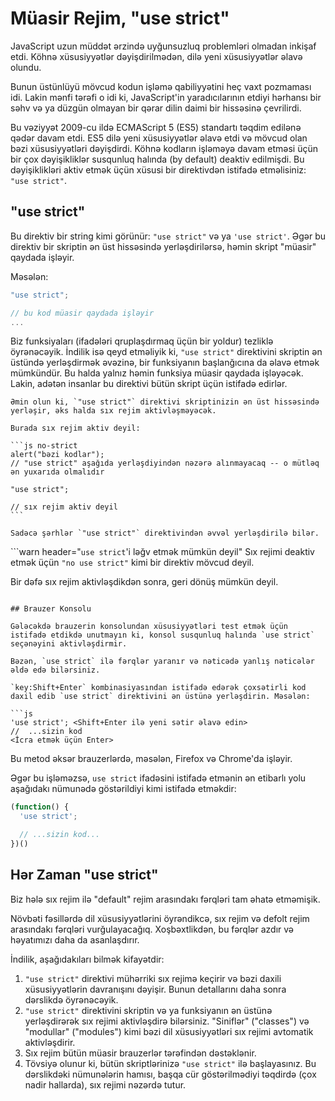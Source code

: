 # Müasir Rejim, "use strict"

JavaScript uzun müddət ərzində uyğunsuzluq problemləri olmadan inkişaf etdi. Köhnə xüsusiyyətlər dəyişdirilmədən, dilə yeni xüsusiyyətlər əlavə olundu.

Bunun üstünlüyü mövcud kodun işləmə qabiliyyətini heç vaxt pozmaması idi. Lakin mənfi tərəfi o idi ki, JavaScript'in yaradıcılarının etdiyi hərhansı bir səhv və ya düzgün olmayan bir qərar dilin daimi bir hissəsinə çevrilirdi.

Bu vəziyyət 2009-cu ildə ECMAScript 5 (ES5) standartı təqdim edilənə qədər davam etdi. ES5 dilə yeni xüsusiyyətlər əlavə etdi və mövcud olan bəzi xüsusiyyətləri dəyişdirdi. Köhnə kodların işləməyə davam etməsi üçün bir çox dəyişikliklər susqunluq halında (by default) deaktiv edilmişdi. Bu dəyişiklikləri aktiv etmək üçün xüsusi bir direktivdən istifadə etməlisiniz: `"use strict"`.

## "use strict"

Bu direktiv bir string kimi görünür: `"use strict"` və ya `'use strict'`. Əgər bu direktiv bir skriptin ən üst hissəsində yerləşdirilərsə, həmin skript "müasir" qaydada işləyir.

Məsələn:

```js
"use strict";

// bu kod müasir qaydada işləyir
...
```

Biz funksiyaları (ifadələri qruplaşdırmaq üçün bir yoldur) tezliklə öyrənəcəyik. İndilik isə qeyd etməliyik ki, `"use strict"` direktivini skriptin ən üstündə yerləşdirmək əvəzinə, bir funksiyanın başlanğıcına da əlavə etmək mümkündür. Bu halda yalnız həmin funksiya müasir qaydada işləyəcək. Lakin, adətən insanlar bu direktivi bütün skript üçün istifadə edirlər.

````warn header="\"use strict\" direktivinin ən üstdə olduğundan əmin olun"
Əmin olun ki, `"use strict"` direktivi skriptinizin ən üst hissəsində yerləşir, əks halda sıx rejim aktivləşməyəcək.

Burada sıx rejim aktiv deyil:

```js no-strict
alert("bəzi kodlar");
// "use strict" aşağıda yerləşdiyindən nəzərə alınmayacaq -- o mütləq ən yuxarıda olmalıdır

"use strict";

// sıx rejim aktiv deyil
```

Sadəcə şərhlər `"use strict"` direktivindən əvvəl yerləşdirilə bilər.
````

```warn header="`use strict`'i ləğv etmək mümkün deyil"
Sıx rejimi deaktiv etmək üçün `"no use strict"` kimi bir direktiv mövcud deyil.

Bir dəfə sıx rejim aktivləşdikdən sonra, geri dönüş mümkün deyil.
```

## Brauzer Konsolu

Gələcəkdə brauzerin konsolundan xüsusiyyətləri test etmək üçün istifadə etdikdə unutmayın ki, konsol susqunluq halında `use strict` seçənəyini aktivləşdirmir.

Bəzən, `use strict` ilə fərqlər yaranır və nəticədə yanlış nəticələr əldə edə bilərsiniz.

`key:Shift+Enter` kombinasiyasından istifadə edərək çoxsətirli kod daxil edib `use strict` direktivini ən üstünə yerləşdirin. Məsələn:

```js
'use strict'; <Shift+Enter ilə yeni sətir əlavə edin>
//  ...sizin kod
<İcra etmək üçün Enter>
```

Bu metod əksər brauzerlərdə, məsələn, Firefox və Chrome'da işləyir.

Əgər bu işləməzsə, `use strict` ifadəsini istifadə etmənin ən etibarlı yolu aşağıdakı nümunədə göstərildiyi kimi istifadə etməkdir:

```js
(function() {
  'use strict';

  // ...sizin kod...
})()
```

## Hər Zaman "use strict"

Biz hələ sıx rejim ilə "default" rejim arasındakı fərqləri tam əhatə etməmişik.

Növbəti fəsillərdə dil xüsusiyyətlərini öyrəndikcə, sıx rejim və defolt rejim arasındakı fərqləri vurğulayacağıq. Xoşbəxtlikdən, bu fərqlər azdır və həyatımızı daha da asanlaşdırır.

İndilik, aşağıdakıları bilmək kifayətdir:

1. `"use strict"` direktivi mühərriki sıx rejimə keçirir və bəzi daxili xüsusiyyətlərin davranışını dəyişir. Bunun detallarını daha sonra dərslikdə öyrənəcəyik.
2. `"use strict"` direktivini skriptin və ya funksiyanın ən üstünə yerləşdirərək sıx rejimi aktivləşdirə bilərsiniz. "Siniflər" ("classes") və "modullar" ("modules") kimi bəzi dil xüsusiyyətləri sıx rejimi avtomatik aktivləşdirir.
3. Sıx rejim bütün müasir brauzerlər tərəfindən dəstəklənir.
4. Tövsiyə olunur ki, bütün skriptlərinizə `"use strict"` ilə başlayasınız. Bu dərslikdəki nümunələrin hamısı, başqa cür göstərilmədiyi təqdirdə (çox nadir hallarda), sıx rejimi nəzərdə tutur.
